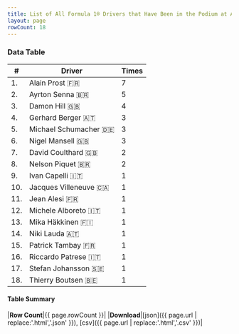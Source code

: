 ```yaml
---
title: List of All Formula 1® Drivers that Have Been in the Podium at Autódromo do Estoril
layout: page
rowCount: 18
---
```


<canvas id="chart" width="400" height="180"></canvas>
<script>
var data = {
    "datasets": [
        {
            "backgroundColor": "#f3a935",
            "borderColor": "#f68639",
            "borderWidth": 1,
            "data": [
                7.0,
                5.0,
                4.0,
                3.0,
                3.0,
                3.0,
                2.0,
                2.0,
                1.0,
                1.0,
                1.0,
                1.0,
                1.0,
                1.0,
                1.0,
                1.0,
                1.0,
                1.0
            ],
            "label": "Times"
        }
    ],
    "labels": [
        "Alain Prost",
        "Ayrton Senna",
        "Damon Hill",
        "Gerhard Berger",
        "Michael Schumacher",
        "Nigel Mansell",
        "David Coulthard",
        "Nelson Piquet",
        "Ivan Capelli",
        "Jacques Villeneuve",
        "Jean Alesi",
        "Michele Alboreto",
        "Mika Häkkinen",
        "Niki Lauda",
        "Patrick Tambay",
        "Riccardo Patrese",
        "Stefan Johansson",
        "Thierry Boutsen"
    ]
};
var options = {
  legend: {
    display: false
  },
  scales: {
    xAxes: [{
      ticks: {
        beginAtZero: true,
        maxRotation: 180,
        display: window.innerWidth > 800
      }
    }],
    yAxes: [{
      ticks: {
        beginAtZero: true
      }
    }]
  },
  onResize: function(chart, size) {
    chart.options.scales.xAxes[0].ticks.display = size.width > 800;
  }
};
new Chart("chart", {
    data: data,
    type: 'bar',
    options: options
});
</script>



### Data Table

| # | Driver | Times |
|--|--|--|
| 1. | Alain Prost 🇫🇷 | 7 |
| 2. | Ayrton Senna 🇧🇷 | 5 |
| 3. | Damon Hill 🇬🇧 | 4 |
| 4. | Gerhard Berger 🇦🇹 | 3 |
| 5. | Michael Schumacher 🇩🇪 | 3 |
| 6. | Nigel Mansell 🇬🇧 | 3 |
| 7. | David Coulthard 🇬🇧 | 2 |
| 8. | Nelson Piquet 🇧🇷 | 2 |
| 9. | Ivan Capelli 🇮🇹 | 1 |
| 10. | Jacques Villeneuve 🇨🇦 | 1 |
| 11. | Jean Alesi 🇫🇷 | 1 |
| 12. | Michele Alboreto 🇮🇹 | 1 |
| 13. | Mika Häkkinen 🇫🇮 | 1 |
| 14. | Niki Lauda 🇦🇹 | 1 |
| 15. | Patrick Tambay 🇫🇷 | 1 |
| 16. | Riccardo Patrese 🇮🇹 | 1 |
| 17. | Stefan Johansson 🇸🇪 | 1 |
| 18. | Thierry Boutsen 🇧🇪 | 1 |

#### Table Summary

|**Row Count**|{{ page.rowCount }}|
|**Download**|[json]({{ page.url | replace:'.html','.json' }}), [csv]({{ page.url | replace:'.html','.csv' }})|
